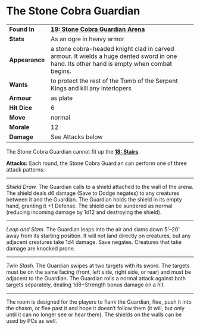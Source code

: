 # The Stone Cobra Guardian

|                |                                                                                                                                           |
| -------------- | ----------------------------------------------------------------------------------------------------------------------------------------- |
| **Found In**   | **[19: Stone Cobra Guardian Arena](/)**                                                                                                   |
| **Stats**      | As an ogre in heavy armor                                                                                                                 |
| **Appearance** | a stone cobra-headed knight clad in carved armour. It wields a huge dented sword in one hand. Its other hand is empty when combat begins. |
| **Wants**      | to protect the rest of the Tomb of the Serpent Kings and kill any interlopers                                                             |
| **Armour**     | as plate                                                                                                                                  |
| **Hit Dice**   | 6                                                                                                                                         |
| **Move**       | normal                                                                                                                                    |
| **Morale**     | 12                                                                                                                                        |
| **Damage**     | See Attacks below                                                                                                                         |

The Stone Cobra Guardian cannot fit up the **[18: Stairs](/)**.

**Attacks:** Each round, the Stone Cobra Guardian can perform one of three attack patterns:

---

_Shield Draw._ The Guardian calls to a shield attached to
the wall of the arena. The shield deals d6 damage (Save to
Dodge negates) to any creatures between it and the
Guardian. The Guardian holds the shield in its empty
hand, granting it +1 Defense. The shield can be sundered
as normal (reducing incoming damage by 1d12 and
destroying the shield).

---

_Leap and Slam._ The Guardian leaps into the air and slams
down 5'–20' away from its starting position. It will not
land directly on creatures, but any adjacent creatures take
1d4 damage. Save negates. Creatures that take damage
are knocked prone.

---

_Twin Slash._ The Guardian swipes at two targets with its
sword. The targets must be on the same facing (front, left
side, right side, or rear) and must be adjacent to the
Guardian. The Guardian rolls a normal attack against both
targets separately, dealing 1d8+Strength bonus damage
on a hit.

---

The room is designed for the players to flank the Guardian,
flee, push it into the chasm, or flee past it and hope it
doesn’t follow them (it will, but only until it can no longer
see or hear them). The shields on the walls can be used
by PCs as well.
